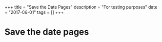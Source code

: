 +++
title = "Save the Date Pages"
description = "For testing purposes"
date = "2017-06-01"
tags = []
+++

<h1>Save the date pages</h1>
